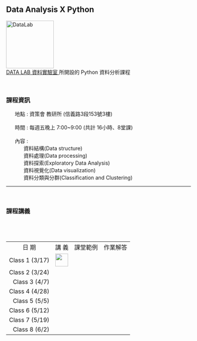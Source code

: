 <h2> Data Analysis X Python </h2> 
<img src="https://t.kfs.io/organization_resource_files/7685/10758/14063888_1080321025394014_825596358231805577_n.png" alt="DataLab" height="130" width="130"><br>
<a href="https://www.facebook.com/dlab.taiwan/?fref=t"> DATA LAB 資料實驗室 </a>所開設的 Python 資料分析課程
<br>
<p>
    <h3><b>課程資訊</b></h3>
    <ul class="task-list">
       <li>地點 : 資策會 教研所 (信義路3段153號3樓) </li>
       <li>時間 : 每週五晚上 7:00~9:00 (共計 16小時、8堂課) </li>
       <li>內容 :  <ul class="task-list">
                     <li>資料結構(Data structure)</li>
                     <li>資料處理(Data processing)</li>
                     <li>資料探索(Exploratory Data Analysis)</li>
                     <li>資料視覺化(Data visualization)</li>
                     <li>資料分類與分群(Classification and Clustering)</li>
                 </ul>
        </li>
    </ul>
</p>  
<hr size="1">
<p>
    <h3><b>課程講義</b></h3>
    
<center><table>
　<tr>
　    <td align="middle" valign="middle">日  期</td>
　    <td align="middle" valign="middle">講  義</td>
      <td align="middle" valign="middle">課堂範例</td>
      <td align="middle" valign="middle">作業解答</td>
　</tr>
　<tr>
　    <td align="right" valign="middle">Class 1 (3/17)</td>
　    <td align="center" valign="middle">
         <a href="https://github.com/kristenchan/Python-Data-Analysis/blob/master/Class_1.pdf">
            <img src="https://image.flaticon.com/icons/svg/337/337946.svg" height="35" width="35">
         </a>
      </td>
      <td align="center" valign="middle"></td>
      <td align="center" valign="middle"></td>
　</tr>
  <tr>
　    <td align="right" valign="middle">Class 2 (3/24)</td>
　    <td align="center" valign="middle"></td>
      <td align="center" valign="middle"></td>
      <td align="center" valign="middle"></td>
　</tr>
 <tr>
　    <td align="right" valign="middle">Class 3 (4/7)</td>
　    <td align="center" valign="middle"></td>
      <td align="center" valign="middle"></td>
      <td align="center" valign="middle"></td>
　</tr>
 <tr>
　    <td align="right" valign="middle">Class 4 (4/28)</td>
　    <td align="center" valign="middle"></td>
      <td align="center" valign="middle"></td>
      <td align="center" valign="middle"></td>
　</tr>
 <tr>
　    <td align="right" valign="middle">Class 5 (5/5)</td>
　    <td align="center" valign="middle"></td>
      <td align="center" valign="middle"></td>
      <td align="center" valign="middle"></td>
　</tr>
 <tr>
　    <td align="right" valign="middle">Class 6 (5/12)</td>
　    <td align="center" valign="middle"></td>
      <td align="center" valign="middle"></td>
      <td align="center" valign="middle"></td>
　</tr>
 <tr>
　    <td align="right" valign="middle">Class 7 (5/19)</td>
　    <td align="center" valign="middle"></td>
      <td align="center" valign="middle"></td>
      <td align="center" valign="middle"></td>
　</tr>
 <tr>
　    <td align="right" valign="middle">Class 8 (6/2)</td>
　    <td align="center" valign="middle"></td>
      <td align="center" valign="middle"></td>
      <td align="center" valign="middle"></td>
　</tr>
</table></center>
</p>
